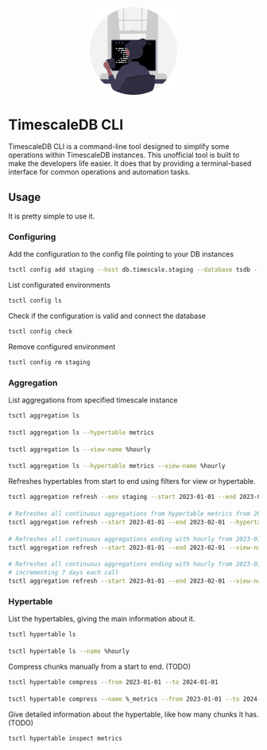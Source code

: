 <p align="center">
  <img src="./assets/illustration.svg" width="35%" />
</p>

# TimescaleDB CLI

TimescaleDB CLI is a command-line tool designed to simplify some operations within TimescaleDB instances.
This unofficial tool is built to make the developers life easier. It does that by providing a terminal-based
interface for common operations and automation tasks.

## Usage

It is pretty simple to use it.

### Configuring

Add the configuration to the config file pointing to your DB instances

```sh
tsctl config add staging --host db.timescale.staging --database tsdb --port 5433 --password pass --user postgres
```

List configurated environments

```sh
tsctl config ls
```

Check if the configuration is valid and connect the database

```sh
tsctl config check
```

Remove configured environment

```sh
tsctl config rm staging
```

### Aggregation

List aggregations from specified timescale instance

```sh
tsctl aggregation ls

tsctl aggregation ls --hypertable metrics

tsctl aggregation ls --view-name %hourly

tsctl aggregation ls --hypertable metrics --view-name %hourly
```

Refreshes hypertables from start to end using filters for view or hypertable.

```sh
tsctl aggregation refresh --env staging --start 2023-01-01 --end 2023-02-01

# Refreshes all continuous aggregations from hypertable metrics from 2023-01-01 to 2023-02-01
tsctl aggregation refresh --start 2023-01-01 --end 2023-02-01 --hypertable metrics

# Refreshes all continuous aggregations ending with hourly from 2023-01-01 to 2023-02-01
tsctl aggregation refresh --start 2023-01-01 --end 2023-02-01 --view-name %hourly

# Refreshes all continuous aggregations ending with hourly from 2023-01-01 to 2023-02-01
# incrementing 7 days each call
tsctl aggregation refresh --start 2023-01-01 --end 2023-02-01 --view-name %hourly --pace 7
```

### Hypertable

List the hypertables, giving the main information about it.

```sh
tsctl hypertable ls

tsctl hypertable ls --name %hourly
```

Compress chunks manually from a start to end. (TODO)

```sh
tsctl hypertable compress --from 2023-01-01 --to 2024-01-01

tsctl hypertable compress --name %_metrics --from 2023-01-01 --to 2024-01-01
```

Give detailed information about the hypertable, like how many chunks it has. (TODO)

```sh
tsctl hypertable inspect metrics
```
